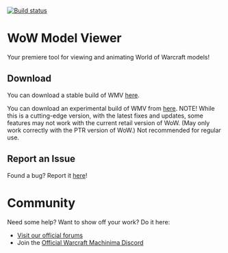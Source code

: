 [![Build status](https://ci.appveyor.com/api/projects/status/lxfnqlx50ve8jtsr/branch/default?svg=true)](https://ci.appveyor.com/project/jeromnimo/wowmodelviewer/branch/default)

# WoW Model Viewer
Your premiere tool for viewing and animating World of Warcraft models!

## Download
You can download a stable build of WMV [here](https://wowmodelviewer.net/new/download/).

You can download an experimental build of WMV from [here](https://ci.appveyor.com/project/jeromnimo/wowmodelviewer/build/artifacts). NOTE! While this is a cutting-edge version, with the latest fixes and updates, some features may not work with the current retail version of WoW. (May only work correctly with the PTR version of WoW.) Not recommended for regular use.

## Report an Issue
Found a bug? Report it [here](https://wowmodelviewer.net:8443/secure/CreateIssue!default.jspa)!

# Community
Need some help? Want to show off your work? Do it here:

* [Visit our official forums](https://wowmodelviewer.net/new/community/)
* Join the [Official Warcraft Machinima Discord](https://discord.gg/GgNtecj)